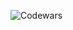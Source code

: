![Codewars](https://github.r2v.ch/codewars?user=MaksRoxx&name=true&top_languages=true&stroke=%23b362ff&theme=purple_dark)
